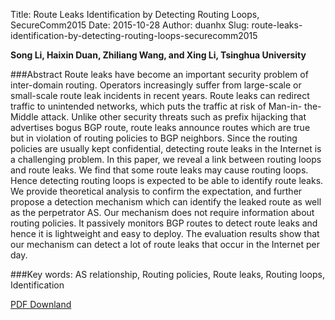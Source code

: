 Title: Route Leaks Identification by Detecting Routing Loops,  SecureComm2015
Date: 2015-10-28
Author: duanhx
Slug: route-leaks-identification-by-detecting-routing-loops-securecomm2015

__Song Li, Haixin Duan, Zhiliang Wang, and Xing Li, Tsinghua University__

###Abstract
Route leaks have become an important security problem of inter-domain routing. Operators increasingly suffer from large-scale or small-scale route leak incidents in recent years. Route leaks can redirect traffic to unintended networks, which puts the traffic at risk of Man-in- the-Middle attack. Unlike other security threats such as prefix hijacking that advertises bogus BGP route, route leaks announce routes which are true but in violation of routing policies to BGP neighbors. Since the routing policies are usually kept confidential, detecting route leaks in the Internet is a challenging problem. In this paper, we reveal a link between routing loops and route leaks. We find that some route leaks may cause routing loops. Hence detecting routing loops is expected to be able to identify route leaks. We provide theoretical analysis to confirm the expectation, and further propose a detection mechanism which can identify the leaked route as well as the perpetrator AS. Our mechanism does not require information about routing policies. It passively monitors BGP routes to detect route leaks and hence it is lightweight and easy to deploy. The evaluation results show that our mechanism can detect a lot of route leaks that occur in the Internet per day.

###Key words: 
AS relationship, Routing policies, Route leaks, Routing loops, Identification

[PDF Downland]({filename}/pdfs/routeleaks.pdf)